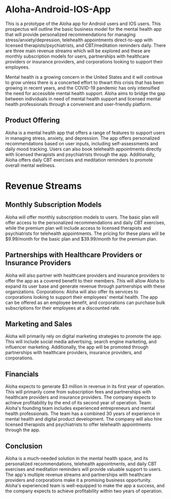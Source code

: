 # Aloha-Android-IOS-App
This is a prototype of the Aloha app for Android users and IOS users. This prospectus will outline the basic business model for the mental health app that will provide personalized recommendations for managing stress/anxiety/depression, telehealth appointments direct-to-app with licensed therapists/psychiatrists, and CBT/meditation reminders daily. There are three main revenue streams which will be explored and these are monthly subscription models for users, partnerships with healthcare providers or insurance providers, and corporations looking to support their employees. 

Mental health is a growing concern in the United States and it will continue to grow unless there is a concerted effort to thwart this crisis that has been growing in recent years, and the COVID-19 pandemic has only intensified the need for accessible mental health support. Aloha aims to bridge the gap between individuals in need of mental health support and licensed mental health professionals through a convenient and user-friendly platform. 

## Product Offering
Aloha is a mental health app that offers a range of features to support users in managing stress, anxiety, and depression. The app offers personalized recommendations based on user inputs, including self-assessments and daily mood tracking. Users can also book telehealth appointments directly with licensed therapists and psychiatrists through the app. Additionally, Aloha offers daily CBT exercises and meditation reminders to promote overall mental wellness. 

# Revenue Streams
## Monthly Subscription Models
Aloha will offer monthly subscription models to users. The basic plan will offer access to the personalized recommendations and daily CBT exercises, while the premium plan will include access to licensed therapists and psychiatrists for telehealth appointments. The pricing for these plans will be $9.99/month for the basic plan and $39.99/month for the premium plan. 

## Partnerships with Healthcare Providers or Insurance Providers
Aloha will also partner with healthcare providers and insurance providers to offer the app as a covered benefit to their members. This will allow Aloha to expand its user base and generate revenue through partnerships with these organizations. Corporations: Aloha will also offer its services to corporations looking to support their employees' mental health. The app can be offered as an employee benefit, and corporations can purchase bulk subscriptions for their employees at a discounted rate. 

## Marketing and Sales
Aloha will primarily rely on digital marketing strategies to promote the app. This will include social media advertising, search engine marketing, and influencer marketing. Additionally, the app will be promoted through partnerships with healthcare providers, insurance providers, and corporations. 

## Financials
Aloha expects to generate $3 million in revenue in its first year of operation. This will primarily come from subscription fees and partnerships with healthcare providers and insurance providers. The company expects to achieve profitability by the end of its second year of operation. Team: Aloha's founding team includes experienced entrepreneurs and mental health professionals. The team has a combined 30 years of experience in mental health and digital product development. The company will also hire licensed therapists and psychiatrists to offer telehealth appointments through the app. 

## Conclusion
Aloha is a much-needed solution in the mental health space, and its personalized recommendations, telehealth appointments, and daily CBT exercises and meditation reminders will provide valuable support to users. The app's multiple revenue streams and partnerships with healthcare providers and corporations make it a promising business opportunity. Aloha's experienced team is well-equipped to make the app a success, and the company expects to achieve profitability within two years of operation.
